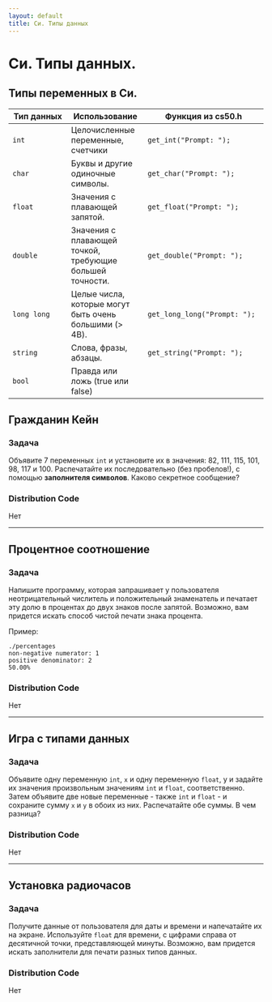 ```yaml
---
layout: default
title: Си. Типы данных
---
```


# Си. Типы данных.

## Типы переменных в Си.
<table class="table table-striped">
    <thead>
    <tr>
        <th scope="col">Тип данных</th>
        <th scope="col" width="30%">Использование</th>
        <th scope="col">Функция из cs50.h</th>
    </tr>
    </thead>
    <tbody>
    <tr>
        <td><code>int</code></td>
        <td>Целочисленные переменные, счетчики</td>
        <td><code>get_int("Prompt: ");</code></td>
    </tr>
    <tr>
        <td><code>char</code></td>
        <td>Буквы и другие одиночные символы.</td>
        <td><code>get_char("Prompt: ");</code></td>
    </tr>
    <tr>
        <td><code>float</code></td>
        <td>Значения с плавающей запятой.</td>
        <td><code>get_float("Prompt: ");</code></td>
    </tr>
    <tr>
        <td><code>double</code></td>
        <td>Значения с плавающей точкой, требующие большей точности.</td>
        <td><code>get_double("Prompt: ");</code></td>
    </tr>
    <tr>
        <td><code>long long</code></td>
        <td>Целые числа, которые могут быть очень большими (> 4B).</td>
        <td><code>get_long_long("Prompt: ");</code></td>
    </tr>
    <tr>
        <td><code>string</code></td>
        <td>Слова, фразы, абзацы.</td>
        <td><code>get_string("Prompt: ");</code></td>
    </tr>
    <tr>
        <td><code>bool</code></td>
        <td>Правда или ложь (true или false)</td>
        <td></td>
    </tr>
    </tbody>
</table>

## Гражданин Кейн

### Задача
Объявите 7 переменных `int` и установите их в значения: 82, 111, 115, 101, 98, 117 и 100. Распечатайте их последовательно (без пробелов!), с помощью **заполнителя символов**. Каково секретное сообщение?

### Distribution Code
Нет

***

## Процентное соотношение

### Задача
Напишите программу, которая запрашивает у пользователя неотрицательный числитель и положительный знаменатель и печатает эту долю в процентах до двух знаков после запятой. Возможно, вам придется искать способ чистой печати знака процента.

Пример:
```
./percentages
non-negative numerator: 1
positive denominator: 2
50.00%
```

### Distribution Code
Нет

***

## Игра с типами данных

### Задача
Объявите одну переменную `int`, `x` и одну переменную `float`, y и задайте их значения произвольным значениям `int` и `float`, соответственно. Затем объявите две новые переменные - также `int` и `float` - и сохраните сумму `x` и `y` в обоих из них. Распечатайте обе суммы. В чем разница?

### Distribution Code
Нет

***

## Установка радиочасов

### Задача
Получите данные от пользователя для даты и времени и напечатайте их на экране. Используйте `float` для времени, с цифрами справа от десятичной точки, представляющей минуты. Возможно, вам придется искать заполнители для печати разных типов данных.

### Distribution Code
Нет
